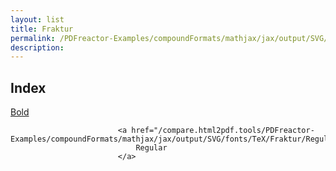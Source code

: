```yaml
---
layout: list
title: Fraktur
permalink: /PDFreactor-Examples/compoundFormats/mathjax/jax/output/SVG/fonts/TeX/Fraktur/
description: 
---
```


## Index
<div class="boxes">
                            <a href="/compare.html2pdf.tools/PDFreactor-Examples/compoundFormats/mathjax/jax/output/SVG/fonts/TeX/Fraktur/Bold/">
                                Bold
                            </a>

                            <a href="/compare.html2pdf.tools/PDFreactor-Examples/compoundFormats/mathjax/jax/output/SVG/fonts/TeX/Fraktur/Regular/">
                                Regular
                            </a>
</div>


